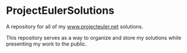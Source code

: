 # ProjectEulerSolutions
A repository for all of my www.projecteuler.net solutions.

This repository serves as a way to organize and store my solutions while presenting my work to the public.
